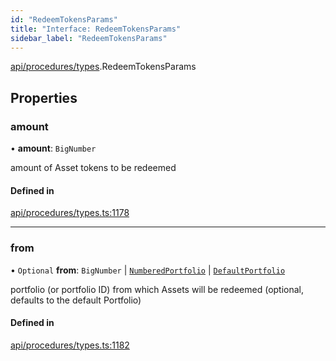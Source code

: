 ```yaml
---
id: "RedeemTokensParams"
title: "Interface: RedeemTokensParams"
sidebar_label: "RedeemTokensParams"
---
```


[api/procedures/types](../../../../../modules/API/Procedures/Types/Types.md).RedeemTokensParams

## Properties

### amount

• **amount**: `BigNumber`

amount of Asset tokens to be redeemed

#### Defined in

[api/procedures/types.ts:1178](https://github.com/PolymeshAssociation/polymesh-sdk/blob/978e4ded6/src/api/procedures/types.ts#L1178)

___

### from

• `Optional` **from**: `BigNumber` \| [`NumberedPortfolio`](../../../../../classes/API/Entities/NumberedPortfolio/NumberedPortfolio.md) \| [`DefaultPortfolio`](../../../../../classes/API/Entities/DefaultPortfolio/DefaultPortfolio.md)

portfolio (or portfolio ID) from which Assets will be redeemed (optional, defaults to the default Portfolio)

#### Defined in

[api/procedures/types.ts:1182](https://github.com/PolymeshAssociation/polymesh-sdk/blob/978e4ded6/src/api/procedures/types.ts#L1182)
